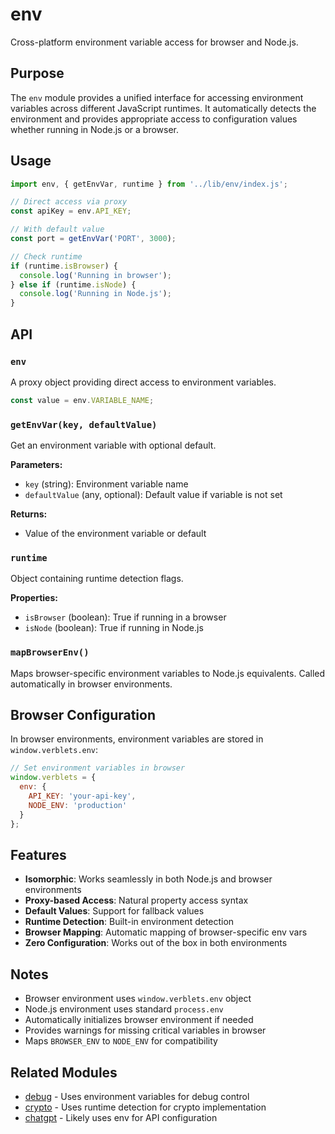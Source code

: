 # env

Cross-platform environment variable access for browser and Node.js.

## Purpose

The `env` module provides a unified interface for accessing environment variables across different JavaScript runtimes. It automatically detects the environment and provides appropriate access to configuration values whether running in Node.js or a browser.

## Usage

```javascript
import env, { getEnvVar, runtime } from '../lib/env/index.js';

// Direct access via proxy
const apiKey = env.API_KEY;

// With default value
const port = getEnvVar('PORT', 3000);

// Check runtime
if (runtime.isBrowser) {
  console.log('Running in browser');
} else if (runtime.isNode) {
  console.log('Running in Node.js');
}
```

## API

### `env`

A proxy object providing direct access to environment variables.

```javascript
const value = env.VARIABLE_NAME;
```

### `getEnvVar(key, defaultValue)`

Get an environment variable with optional default.

**Parameters:**
- `key` (string): Environment variable name
- `defaultValue` (any, optional): Default value if variable is not set

**Returns:**
- Value of the environment variable or default

### `runtime`

Object containing runtime detection flags.

**Properties:**
- `isBrowser` (boolean): True if running in a browser
- `isNode` (boolean): True if running in Node.js

### `mapBrowserEnv()`

Maps browser-specific environment variables to Node.js equivalents. Called automatically in browser environments.

## Browser Configuration

In browser environments, environment variables are stored in `window.verblets.env`:

```javascript
// Set environment variables in browser
window.verblets = {
  env: {
    API_KEY: 'your-api-key',
    NODE_ENV: 'production'
  }
};
```

## Features

- **Isomorphic**: Works seamlessly in both Node.js and browser environments
- **Proxy-based Access**: Natural property access syntax
- **Default Values**: Support for fallback values
- **Runtime Detection**: Built-in environment detection
- **Browser Mapping**: Automatic mapping of browser-specific env vars
- **Zero Configuration**: Works out of the box in both environments

## Notes

- Browser environment uses `window.verblets.env` object
- Node.js environment uses standard `process.env`
- Automatically initializes browser environment if needed
- Provides warnings for missing critical variables in browser
- Maps `BROWSER_ENV` to `NODE_ENV` for compatibility

## Related Modules

- [debug](../debug) - Uses environment variables for debug control
- [crypto](../crypto) - Uses runtime detection for crypto implementation
- [chatgpt](../chatgpt) - Likely uses env for API configuration